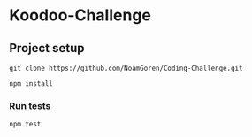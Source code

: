 # Koodoo-Challenge


## Project setup
```
git clone https://github.com/NoamGoren/Coding-Challenge.git
```

```
npm install
```

### Run tests
```
npm test
```
